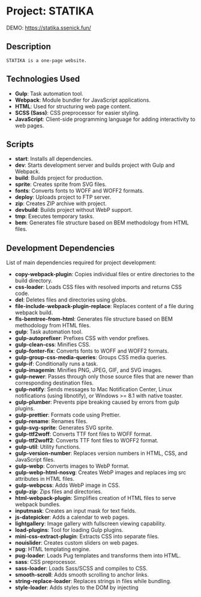 # Project: STATIKA

DEMO: https://statika.ssenick.fun/

## Description
`STATIKA is a one-page website.`

## Technologies Used
- **Gulp**: Task automation tool.
- **Webpack**: Module bundler for JavaScript applications.
- **HTML**: Used for structuring web page content.
- **SCSS (Sass)**: CSS preprocessor for easier styling.
- **JavaScript**: Client-side programming language for adding interactivity to web pages.

## Scripts
- **start**: Installs all dependencies.
- **dev**: Starts development server and builds project with Gulp and Webpack.
- **build**: Builds project for production.
- **sprite**: Creates sprite from SVG files.
- **fonts**: Converts fonts to WOFF and WOFF2 formats.
- **deploy**: Uploads project to FTP server.
- **zip**: Creates ZIP archive with project.
- **devbuild**: Builds project without WebP support.
- **tmp**: Executes temporary tasks.
- **bem**: Generates file structure based on BEM methodology from HTML files.

## Development Dependencies
List of main dependencies required for project development:
- **copy-webpack-plugin**: Copies individual files or entire directories to the build directory.
- **css-loader**: Loads CSS files with resolved imports and returns CSS code.
- **del**: Deletes files and directories using globs.
- **file-include-webpack-plugin-replace**: Replaces content of a file during webpack build.
- **fls-bemtree-from-html**: Generates file structure based on BEM methodology from HTML files.
- **gulp**: Task automation tool.
- **gulp-autoprefixer**: Prefixes CSS with vendor prefixes.
- **gulp-clean-css**: Minifies CSS.
- **gulp-fonter-fix**: Converts fonts to WOFF and WOFF2 formats.
- **gulp-group-css-media-queries**: Groups CSS media queries.
- **gulp-if**: Conditionally runs a task.
- **gulp-imagemin**: Minifies PNG, JPEG, GIF, and SVG images.
- **gulp-newer**: Passes through only those source files that are newer than corresponding destination files.
- **gulp-notify**: Sends messages to Mac Notification Center, Linux notifications (using libnotify), or Windows >= 8.1 with native toaster.
- **gulp-plumber**: Prevents pipe breaking caused by errors from gulp plugins.
- **gulp-prettier**: Formats code using Prettier.
- **gulp-rename**: Renames files.
- **gulp-svg-sprite**: Generates SVG sprite.
- **gulp-ttf2woff**: Converts TTF font files to WOFF format.
- **gulp-ttf2woff2**: Converts TTF font files to WOFF2 format.
- **gulp-util**: Utility functions.
- **gulp-version-number**: Replaces version numbers in HTML, CSS, and JavaScript files.
- **gulp-webp**: Converts images to WebP format.
- **gulp-webp-html-nosvg**: Creates WebP images and replaces img src attributes in HTML files.
- **gulp-webpcss**: Adds WebP image in CSS.
- **gulp-zip**: Zips files and directories.
- **html-webpack-plugin**: Simplifies creation of HTML files to serve webpack bundles.
- **inputmask**: Creates an input mask for text fields.
- **js-datepicker**: Adds a calendar to web pages.
- **lightgallery**: Image gallery with fullscreen viewing capability.
- **load-plugins**: Tool for loading Gulp plugins.
- **mini-css-extract-plugin**: Extracts CSS into separate files.
- **nouislider**: Creates custom sliders on web pages.
- **pug**: HTML templating engine.
- **pug-loader**: Loads Pug templates and transforms them into HTML.
- **sass**: CSS preprocessor.
- **sass-loader**: Loads Sass/SCSS and compiles to CSS.
- **smooth-scroll**: Adds smooth scrolling to anchor links.
- **string-replace-loader**: Replaces strings in files while bundling.
- **style-loader**: Adds styles to the DOM by injecting <style> tags.
- **swiper**: Library for creating sliders and carousels.
- **terser-webpack-plugin**: Minifies and compresses JavaScript files.
- **tippy.js**: Library for creating tooltips.
- **transform-runtime**: Babel plugin for supporting new ECMAScript features on older JavaScript versions.
- **vanilla-lazyload**: Lazy loading library.
- **vinyl-ftp**: Uploads files to an FTP server.
- **webp-converter**: Converts images to WebP format.

## Dependencies
List of third-party libraries and frameworks used in the project:
- **simplebar**: Plugin for customizing scrollbars.


![Screenshot](https://github.com/ssenick/statika/blob/master/statika.png)
